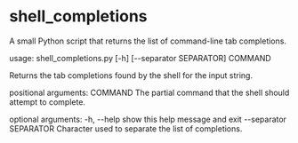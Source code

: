 shell_completions
=================

A small Python script that returns the list of command-line tab completions.

usage: shell_completions.py [-h] [--separator SEPARATOR] COMMAND

Returns the tab completions found by the shell for the input string.

positional arguments:
  COMMAND               The partial command that the shell should attempt to
                        complete.

optional arguments:
  -h, --help            show this help message and exit
  --separator SEPARATOR
                        Character used to separate the list of completions.
